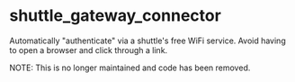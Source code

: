 # shuttle_gateway_connector
Automatically "authenticate" via a shuttle's free WiFi service.  Avoid having to open a browser and click through a link.

NOTE: This is no longer maintained and code has been removed.
